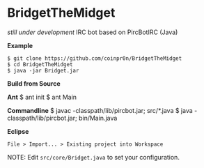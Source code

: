 BridgetTheMidget
================

*still under development* IRC bot based on PircBotIRC (Java)


**Example**

	$ git clone https://github.com/coinpr0n/BridgetTheMidget
	$ cd BridgetTheMidget
	$ java -jar Bridget.jar


**Build from Source**

**Ant**
	$ ant init
	$ ant Main

**Commandline**
	$ javac -classpath/lib/pircbot.jar; src/*.java
	$ java -classpath/lib/pircbot.jar; bin/Main.java

**Eclipse**

	File > Import... > Existing project into Workspace


NOTE: Edit `src/core/Bridget.java` to set your configuration.
